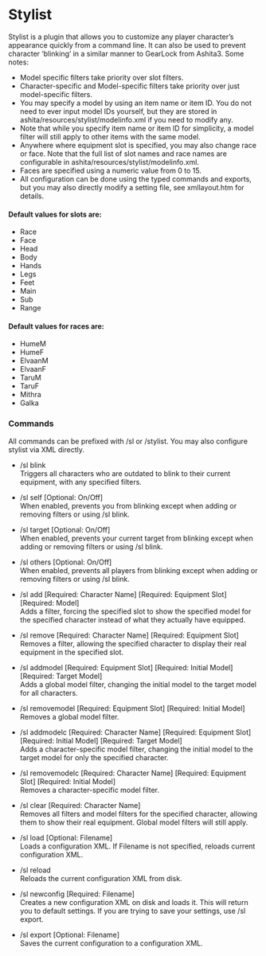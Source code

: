# Stylist

Stylist is a plugin that allows you to customize any player character’s appearance quickly from a command line.  It can also be used to prevent character ‘blinking’ in a similar manner to GearLock from Ashita3.  Some notes:

* Model specific filters take priority over slot filters.
* Character-specific and Model-specific filters take priority over just model-specific filters.
* You may specify a model by using an item name or item ID.  You do not need to ever input model IDs yourself, but they are stored in ashita/resources/stylist/modelinfo.xml if you need to modify any.
* Note that while you specify item name or item ID for simplicity, a model filter will still apply to other items with the same model.
* Anywhere where equipment slot is specified, you may also change race or face.  Note that the full list of slot names and race names are configurable in ashita/resources/stylist/modelinfo.xml.
* Faces are specified using a numeric value from 0 to 15.
* All configuration can be done using the typed commands and exports, but you may also directly modify a setting file, see xmllayout.htm for details.

#### Default values for slots are:
* Race
* Face
* Head
* Body
* Hands
* Legs
* Feet
* Main
* Sub
* Range

#### Default values for races are:
* HumeM
* HumeF
* ElvaanM
* ElvaanF
* TaruM
* TaruF
* Mithra
* Galka


### Commands
All commands can be prefixed with /sl or /stylist.  You may also configure stylist via XML directly.

* /sl blink<br>
Triggers all characters who are outdated to blink to their current equipment, with any specified filters.

* /sl self [Optional: On/Off]<br>
When enabled, prevents you from blinking except when adding or removing filters or using /sl blink.

* /sl target [Optional: On/Off]<br>
When enabled, prevents your current target from blinking except when adding or removing filters or using /sl blink.

* /sl others [Optional: On/Off]<br>
When enabled, prevents all players from blinking except when adding or removing filters or using /sl blink.

* /sl add [Required: Character Name] [Required: Equipment Slot] [Required: Model]<br>
Adds a filter, forcing the specified slot to show the specified model for the specified character instead of what they actually have equipped.

* /sl remove [Required: Character Name] [Required: Equipment Slot]<br>
Removes a filter, allowing the specified character to display their real equipment in the specified slot.

* /sl addmodel [Required: Equipment Slot] [Required: Initial Model] [Required: Target Model]<br>
Adds a global model filter, changing the initial model to the target model for all characters.

* /sl removemodel [Required: Equipment Slot] [Required: Initial Model]<br>
Removes a global model filter.

* /sl addmodelc [Required: Character Name] [Required: Equipment Slot] [Required: Initial Model] [Required: Target Model]<br>
Adds a character-specific model filter, changing the initial model to the target model for only the specified character.

* /sl removemodelc [Required: Character Name] [Required: Equipment Slot] [Required: Initial Model]<br>
Removes a character-specific model filter.

* /sl clear [Required: Character Name]<br>
Removes all filters and model filters for the specified character, allowing them to show their real equipment.  Global model filters will still apply.

* /sl load [Optional: Filename]<br>
Loads a configuration XML.  If Filename is not specified, reloads current configuration XML.

* /sl reload<br>
Reloads the current configuration XML from disk.

* /sl newconfig [Required: Filename]<br>
Creates a new configuration XML on disk and loads it.  This will return you to default settings.  If you are trying to save your settings, use /sl export.

* /sl export [Optional: Filename]<br>
Saves the current configuration to a configuration XML. 